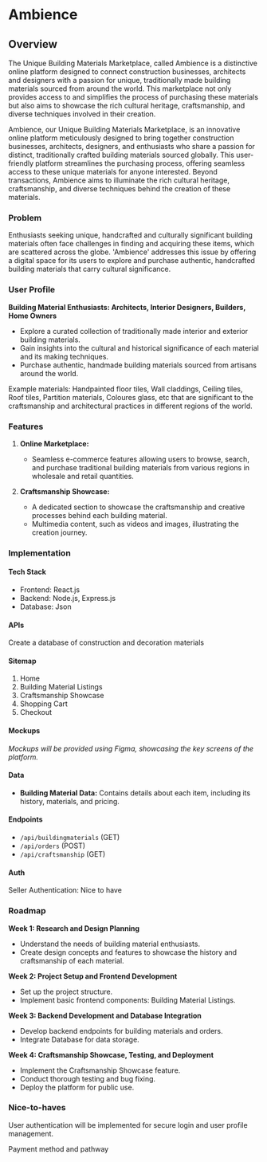 # Ambience

## Overview

The Unique Building Materials Marketplace, called Ambience is a distinctive online platform designed to connect construction businesses, architects and designers with a passion for unique, traditionally made building materials sourced from around the world. This marketplace not only provides access to and simplifies the process of purchasing these materials but also aims to showcase the rich cultural heritage, craftsmanship, and diverse techniques involved in their creation.

Ambience, our Unique Building Materials Marketplace, is an innovative online platform meticulously designed to bring together construction businesses, architects, designers, and enthusiasts who share a passion for distinct, traditionally crafted building materials sourced globally. This user-friendly platform streamlines the purchasing process, offering seamless access to these unique materials for anyone interested. Beyond transactions, Ambience aims to illuminate the rich cultural heritage, craftsmanship, and diverse techniques behind the creation of these materials.

### Problem

Enthusiasts seeking unique, handcrafted and culturally significant building materials often face challenges in finding and acquiring these items, which are scattered across the globe. 'Ambience' addresses this issue by offering a digital space for its users to explore and purchase authentic, handcrafted building materials that carry cultural significance.

### User Profile

**Building Material Enthusiasts: Architects, Interior Designers, Builders, Home Owners**

- Explore a curated collection of traditionally made interior and exterior building materials.
- Gain insights into the cultural and historical significance of each material and its making techniques.
- Purchase authentic, handmade building materials sourced from artisans around the world.

Example materials: Handpainted floor tiles, Wall claddings, Ceiling tiles, Roof tiles, Partition materials, Coloures glass, etc that are significant to the craftsmanship and architectural practices in different regions of the world.

### Features

1. **Online Marketplace:**

   - Seamless e-commerce features allowing users to browse, search, and purchase traditional building materials from various regions in wholesale and retail quantities.

2. **Craftsmanship Showcase:**

   - A dedicated section to showcase the craftsmanship and creative processes behind each building material.
   - Multimedia content, such as videos and images, illustrating the creation journey.

### Implementation

#### Tech Stack

- Frontend: React.js
- Backend: Node.js, Express.js
- Database: Json

#### APIs

Create a database of construction and decoration materials

#### Sitemap

1. Home
2. Building Material Listings
3. Craftsmanship Showcase
4. Shopping Cart
5. Checkout

#### Mockups

_Mockups will be provided using Figma, showcasing the key screens of the platform._

#### Data

- **Building Material Data:** Contains details about each item, including its history, materials, and pricing.

#### Endpoints

- `/api/buildingmaterials` (GET)
- `/api/orders` (POST)
- `/api/craftsmanship` (GET)

#### Auth

Seller Authentication: Nice to have

### Roadmap

**Week 1: Research and Design Planning**

- Understand the needs of building material enthusiasts.
- Create design concepts and features to showcase the history and craftsmanship of each material.

**Week 2: Project Setup and Frontend Development**

- Set up the project structure.
- Implement basic frontend components: Building Material Listings.

**Week 3: Backend Development and Database Integration**

- Develop backend endpoints for building materials and orders.
- Integrate Database for data storage.

**Week 4: Craftsmanship Showcase, Testing, and Deployment**

- Implement the Craftsmanship Showcase feature.
- Conduct thorough testing and bug fixing.
- Deploy the platform for public use.

### Nice-to-haves

User authentication will be implemented for secure login and user profile management.

Payment method and pathway

